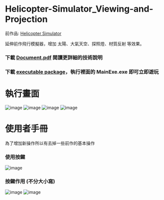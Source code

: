 # Helicopter-Simulator_Viewing-and-Projection
前作品: [Helicopter Simulator](https://github.com/ubin0914/Helicopter-Simulator)
  
延伸前作飛行模擬器，增加 太陽、大氣天空、探照燈、材質反射 等效果。
### 下載 [Document.pdf](https://github.com/ubin0914/Helicopter-Simulator_Lighting-and-Shading/blob/master/Document.pdf) 閱讀更詳細的技術說明
### 下載 [executable package](https://github.com/ubin0914/Helicopter-Simulator_Lighting-and-Shading/tree/master/executable%20package)，執行裡面的 MainExe.exe 即可立即遊玩
# 執行畫面
![image](https://user-images.githubusercontent.com/73873427/236640375-cffd58fb-23d5-4c51-9a2b-4e3e8d9446ce.png)
![image](https://user-images.githubusercontent.com/73873427/236640380-9e462433-14a7-45f3-bf4d-29aa2a49f221.png)
![image](https://user-images.githubusercontent.com/73873427/236640386-7ee3ad8f-51ee-48c8-ba44-32c6580c063f.png)
![image](https://user-images.githubusercontent.com/73873427/236640389-27526132-0e60-42cc-95f7-6135bd2ba7ce.png)
# 使用者手冊
為了增加新操作所以有去掉一些前作的基本操作  
### 使用按鍵
![image](https://user-images.githubusercontent.com/73873427/236640397-fe59d46a-fd17-4274-a016-bc5453a93940.png)
### 按鍵作用 (不分大小寫)
![image](https://user-images.githubusercontent.com/73873427/236640134-fc3d5136-66e7-4045-b570-753f29254f98.png)
![image](https://user-images.githubusercontent.com/73873427/236640242-f9e6e07b-39a6-4e95-936e-0d270a396d74.png)
